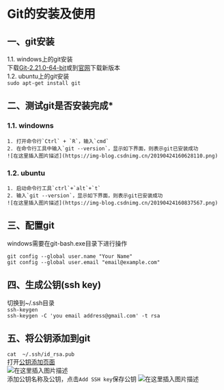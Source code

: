 # Git的安装及使用
## 一、git安装  
1.1. windows上的git安装   
下载[Git-2.21.0-64-bit](https://github-production-release-asset-2e65be.s3.amazonaws.com/23216272/42bc4300-3a11-11e9-8a7d-8c1dc79eb654?X-Amz-Algorithm=AWS4-HMAC-SHA256&X-Amz-Credential=AKIAIWNJYAX4CSVEH53A%2F20190424%2Fus-east-1%2Fs3%2Faws4_request&X-Amz-Date=20190424T075910Z&X-Amz-Expires=300&X-Amz-Signature=ffbd649ea0cfc5053482b4a8e80edcd398270e4fe7bbdafa817067593e21de50&X-Amz-SignedHeaders=host&actor_id=38171914&response-content-disposition=attachment%3B%20filename%3DGit-2.21.0-64-bit.exe)或到[官网](https://git-scm.com/downloads)下载新版本    
1.2. ubuntu上的git安装  
`sudo apt-get install git`  
## 二、测试git是否安装完成*
### 1.1. windowns 
    1. 打开命令行`Ctrl` + `R`，输入`cmd`  
    2. 在命令行工具中输入`git --version`，显示如下界面，则表示git已安装成功  
    ![在这里插入图片描述](https://img-blog.csdnimg.cn/20190424160628110.png)  
### 1.2. ubuntu
    1. 启动命令行工具`ctrl`+`alt`+`t`  
    2. 输入`git --version`，显示如下界面，则表示git已安装成功  
    ![在这里插入图片描述](https://img-blog.csdnimg.cn/20190424160837567.png)  
## 三、配置git
windows需要在git-bash.exe目录下进行操作

```shell
git config --global user.name "Your Name"
git config --global user.email "email@example.com"
```
## 四、生成公钥(ssh key)  
切换到~/.ssh目录  
`ssh-keygen`  
`ssh-keygen -C 'you email address@gmail.com' -t rsa`
## 五、将公钥添加到git
`cat  ~/.ssh/id_rsa.pub`  
打开[公钥添加页面](https://github.com/settings/keys)  
![在这里插入图片描述](https://img-blog.csdnimg.cn/20190424161610141.png?x-oss-process=image/watermark,type_ZmFuZ3poZW5naGVpdGk,shadow_10,text_aHR0cHM6Ly9ibG9nLmNzZG4ubmV0L3FxXzI1NTk4NDUz,size_16,color_FFFFFF,t_70)  
添加公钥名称及公钥，点击`Add SSH key`保存公钥
![在这里插入图片描述](https://img-blog.csdnimg.cn/20190424161720452.png?x-oss-process=image/watermark,type_ZmFuZ3poZW5naGVpdGk,shadow_10,text_aHR0cHM6Ly9ibG9nLmNzZG4ubmV0L3FxXzI1NTk4NDUz,size_16,color_FFFFFF,t_70)  

